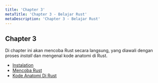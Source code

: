 ```yaml
---
title: 'Chapter 3'
metaTitle: 'Chapter 3 - Belajar Rust'
metaDescription: 'Chapter 3 - Belajar Rust'
---
```


## Chapter 3

Di chapter ini akan mencoba Rust secara langsung, yang diawali dengan proses _install_ dan mengenal kode anatomi di Rust.

- [Instalation](./chapter-3/1-installation)
- [Mencoba Rust](./chapter-3/2-mencoba-rust)
- [Kode Anatomi Di Rust](./chapter-3/3-kode-anatomi-di-rust)
